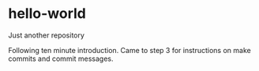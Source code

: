 # hello-world
Just another repository


Following ten minute introduction.
Came to step 3 for instructions on make commits and commit messages.
